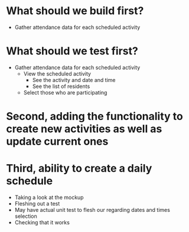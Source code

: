 # What should we build first?

<!-- - Invite activity coordinators -->
<!-- - Create accounts -->
<!-- - Logging in as activity coordinator -->
<!-- - Create activities -->
<!-- - Editing activites -->
<!-- - Create calendar of activities -->
- Gather attendance data for each scheduled activity
<!-- - Generate monthly reports of activity participation -->

# What should we test first?
- Gather attendance data for each scheduled activity
    + View the scheduled activity
        * See the activity and date and time
        * See the list of residents
    + Select those who are participating

# Second, adding the functionality to create new activities as well as update current ones

# Third, ability to create a daily schedule
- Taking a look at the mockup
- Fleshing out a test
- May have actual unit test to flesh our regarding dates and times selection
- Checking that it works 